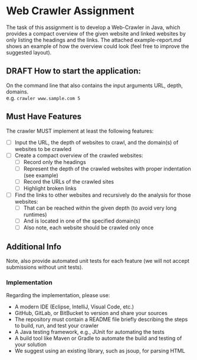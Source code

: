 # Web Crawler Assignment

The task of this assignment is to develop a Web-Crawler in Java, which provides a compact overview of the given website and linked websites by only listing the headings and the links. The attached example-report.md shows an example of how the overview could look (feel free to improve the suggested layout).

## DRAFT How to start the application:

 
On the command line that also contains the input arguments URL, depth, domains.  
e.g. `crawler www.sample.com 5`


## Must Have Features

The crawler MUST implement at least the following features:

- [ ] Input the URL, the depth of websites to crawl, and the domain(s) of websites to be crawled
- [ ] Create a compact overview of the crawled websites:
    - [ ] Record only the headings
    - [ ] Represent the depth of the crawled websites with proper indentation (see example)
    - [ ] Record the URLs of the crawled sites
    - [ ] Highlight broken links
- [ ] Find the links to other websites and recursively do the analysis for those websites:
    - [ ] That can be reached within the given depth (to avoid very long runtimes)
    - [ ] And is located in one of the specified domain(s)
    - [ ] Also note, each website should be crawled only once

## Additional Info

Note, also provide automated unit tests for each feature (we will not accept submissions without unit tests).

### Implementation

Regarding the implementation, please use:
- A modern IDE (Eclipse, IntelliJ, Visual Code, etc.)
- GitHub, GitLab, or BitBucket to version and share your sources
- The repository must contain a README file briefly describing the steps to build, run, and test your crawler
- A Java testing framework, e.g., JUnit for automating the tests
- A build tool like Maven or Gradle to automate the build and testing of your solution
- We suggest using an existing library, such as jsoup, for parsing HTML